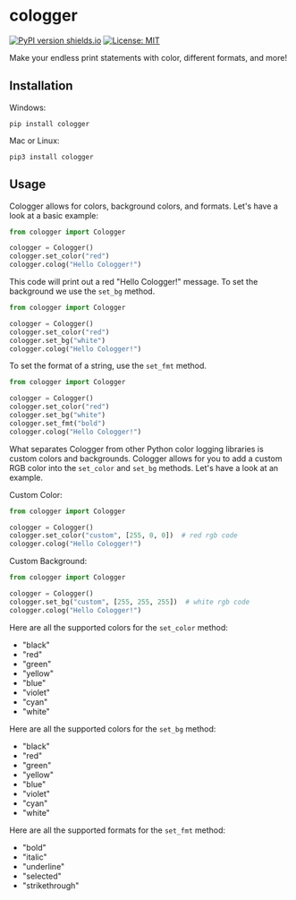 # cologger

[![PyPI version shields.io](https://img.shields.io/pypi/v/cologger.svg)](https://pypi.python.org/pypi/cologger/)
[![License: MIT](https://img.shields.io/badge/License-MIT-yellow.svg)](https://opensource.org/licenses/MIT)

Make your endless print statements with color, different formats, and more!

## Installation

Windows:

```
pip install cologger
```

Mac or Linux:

```
pip3 install cologger
```

## Usage

Cologger allows for colors, background colors, and formats. Let's have a look at a basic example:

```python
from cologger import Cologger

cologger = Cologger()
cologger.set_color("red")
cologger.colog("Hello Cologger!")
```

This code will print out a red "Hello Cologger!" message. To set the background we use the `set_bg` method.

```python
from cologger import Cologger

cologger = Cologger()
cologger.set_color("red")
cologger.set_bg("white")
cologger.colog("Hello Cologger!")
```

To set the format of a string, use the `set_fmt` method.

```python
from cologger import Cologger

cologger = Cologger()
cologger.set_color("red")
cologger.set_bg("white")
cologger.set_fmt("bold")
cologger.colog("Hello Cologger!")
```

What separates Cologger from other Python color logging libraries is custom colors and backgrounds. Cologger allows for you to add a custom RGB color into the `set_color` and `set_bg` methods. Let's have a look at an example.

Custom Color:

```python
from cologger import Cologger

cologger = Cologger()
cologger.set_color("custom", [255, 0, 0])  # red rgb code
cologger.colog("Hello Cologger!")
```

Custom Background:

```python
from cologger import Cologger

cologger = Cologger()
cologger.set_bg("custom", [255, 255, 255])  # white rgb code
cologger.colog("Hello Cologger!")
```

Here are all the supported colors for the `set_color` method:

- "black"
- "red"
- "green"
- "yellow"
- "blue"
- "violet"
- "cyan"
- "white"

Here are all the supported colors for the `set_bg` method:

- "black"
- "red"
- "green"
- "yellow"
- "blue"
- "violet"
- "cyan"
- "white"

Here are all the supported formats for the `set_fmt` method:

- "bold"
- "italic"
- "underline"
- "selected"
- "strikethrough"
